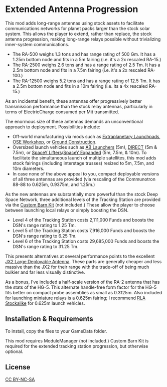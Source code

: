 Extended Antenna Progression
===

This mod adds long-range antennas using stock assets to facilitate communications networks for planet packs larger than the stock solar system. This allows the player to extend, rather than replace, the stock antenna progression, making long-range relays possible without trivializing inner-system communications.

- The RA-500 weighs 1.3 tons and has range rating of 500 Gm. It has a 1.25m bottom node and fits in a 5m fairing (i.e. it's a 2x rescaled RA-15.)
- The RA-2500 weighs 2.6 tons and has a range rating of 2.5 Tm. It has a 2.5m bottom node and fits in a 7.5m fairing (i.e. it's a 2x rescaled RA-100.)
- The RA-12500 weighs 5.2 tons and has a range rating of 12.5 Tm. It has a 2.5m bottom node and fits in a 10m fairing (i.e. its a 4x rescaled RA-15.)

As an incidental benefit, these antennas offer progressively better transmission performance than the stock relay antennas, particularly in terms of ElectricCharge consumed per Mit transmitted.

The enormous size of these antennas demands an unconventional approach to deployment. Possibilities include:

- Off-world manufacturing via mods such as [Extraplanetary Launchpads](http://forum.kerbalspaceprogram.com/index.php?/topic/54284-122-extraplanetary-launchpads-v571/), [OSE Workshop](http://forum.kerbalspaceprogram.com/index.php?/topic/97537-12-ose-workshop-kis-addon-v110-20161103/), or [Ground Construction](http://forum.kerbalspaceprogram.com/index.php?/topic/154167-122-ground-construction/).
- Oversized launch vehicles such as [AB Launchers](http://forum.kerbalspaceprogram.com/index.php?/topic/96141-11-ab-launchers-12-5m-energia-parts-22-apr/) (5m), [DIRECT](http://forum.kerbalspaceprogram.com/index.php?/topic/117215-wip-112-direct-super-heavy-launchers-revamp-release/) (5m & 7.5m), or [SpaceY Lifters](http://forum.kerbalspaceprogram.com/index.php?/topic/90545-122-spacey-heavy-lifter-parts-pack-v116-2017-01-30/)/[SpaceY Expanded](http://forum.kerbalspaceprogram.com/index.php?/topic/120012-121-spacey-expanded-v131-2016-11-03/) (5m, 7.5m, & 10m). To facilitate the simultaneous launch of multiple satellites, this mod adds stock fairings (including interstage trusses) resized to 5m, 7.5m, and 10m diameters.
- In case none of the above appeal to you, compact deployable versions of all three antennas are provided (via rescaling of the Communotron 88-88 to 0.625m, 0.9375m, and 1.25m.)

As the new antennas are substantially more powerful than the stock Deep Space Network, three additional levels of the Tracking Station are provided via the [Custom Barn Kit](http://forum.kerbalspaceprogram.com/index.php?/topic/109027-122-custom-barn-kit-1111-mar-11th-no-instruction-leaflet-edition/) (not included.) These allow the player to choose between launching local relays or simply boosting the DSN.

- Level 4 of the Tracking Station costs 2,111,000 Funds and boosts the DSN's range rating to 1.25 Tm.
- Level 5 of the Tracking Station costs 7,916,000 Funds and boosts the DSN's range rating to 6.25 Tm.
- Level 6 of the Tracking Station costs 29,685,000 Funds and boosts the DSN's range rating to 31.25 Tm.

This presents alternatives at several performance points to the excellent [JX2 Large Deployable Antenna](http://forum.kerbalspaceprogram.com/index.php?/topic/153125-122-jx2antenna-v11-giant-1000g-antenna-for-big-solar-systems/). These parts are generally cheaper and less massive than the JX2 for their range with the trade-off of being much bulkier and far less visually distinctive.

As a bonus, I've included a half-scale version of the RA-2 antenna that has the stats of the HG-5. This alternate handle-free form factor for the HG-5 fits better on compact probe assemblies as small as 0.3125m. Also included for launching miniature relays is a 0.625m fairing; I recommend [RLA Stockalike](http://forum.kerbalspaceprogram.com/index.php?/topic/152140-121-rla_continued-140/) for 0.625m launch vehicles.

## Installation & Requirements

To install, copy the files to your GameData folder.

This mod requires ModuleManager (not included.) Custom Barn Kit is required for the extended tracking station progression, but otherwise optional.

## License

[CC BY-NC-SA](https://creativecommons.org/licenses/by-nc-sa/4.0/)

